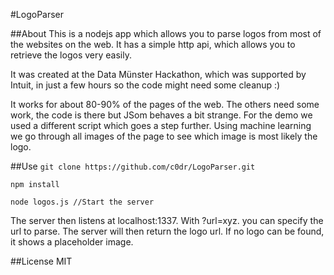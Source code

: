 #LogoParser

##About
This is a nodejs app which allows you to parse logos from most of the websites on the web.
It has a simple http api, which allows you to retrieve the logos very easily.

It was created at the Data Münster Hackathon, which was supported by Intuit, in just a few hours so the code might need some cleanup :)

It works for about 80-90% of the pages of the web. The others need some work, the code is there but JSom behaves a bit strange. For the demo we used a different script which goes a step further. Using machine learning we go through all images of the page to see which image is most likely the logo.

##Use
`git clone https://github.com/c0dr/LogoParser.git`

`npm install`

`node logos.js //Start the server `

The server then listens at localhost:1337. With ?url=xyz. you can specify the url to parse. The server will then return the logo url. If no logo can be found, it shows a placeholder image.

##License
MIT

